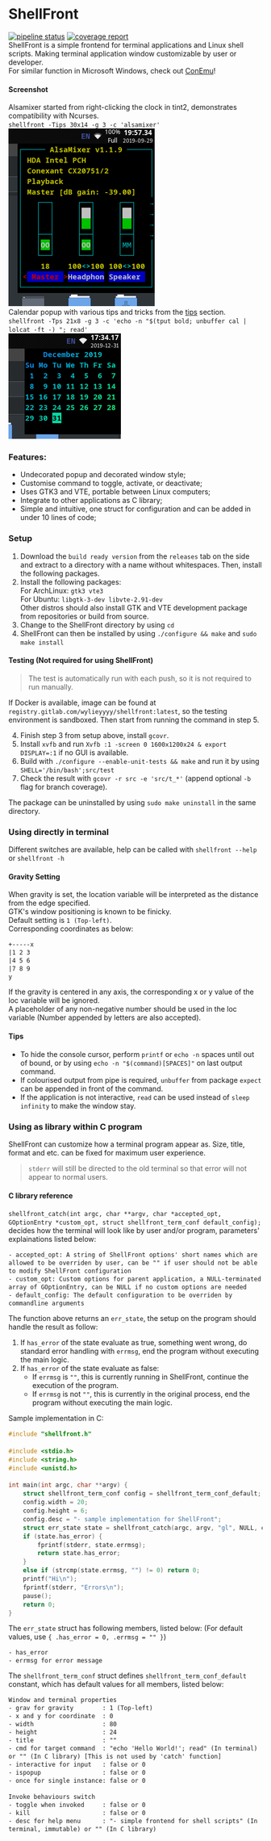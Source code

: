 # ShellFront
[![pipeline status](https://gitlab.com/WylieYYYY/shellfront/badges/master/pipeline.svg)](https://gitlab.com/WylieYYYY/shellfront/commits/master)
[![coverage report](https://gitlab.com/WylieYYYY/shellfront/badges/master/coverage.svg)](https://gitlab.com/WylieYYYY/shellfront/commits/master)  
ShellFront is a simple frontend for terminal applications and Linux shell scripts. Making terminal application window customizable by user
or developer.   
For similar function in Microsoft Windows, check out [ConEmu](https://conemu.github.io)!
#### Screenshot
Alsamixer started from right-clicking the clock in tint2, demonstrates compatibility with Ncurses.  
`shellfront -Tips 30x14 -g 3 -c 'alsamixer'`  
![Example Alsamixer Screenshot](screenshot-alsa.png "Example Alsamixer Screenshot")  
Calendar popup with various tips and tricks from the [tips](https://gitlab.com/WylieYYYY/shellfront#tips) section.  
`shellfront -Tps 21x8 -g 3 -c 'echo -n "$(tput bold; unbuffer cal | lolcat -ft -) "; read'`  
![Example Calendar Screenshot](screenshot-cal.png "Example Calendar Screenshot")  

### Features:
- Undecorated popup and decorated window style;
- Customise command to toggle, activate, or deactivate;
- Uses GTK3 and VTE, portable between Linux computers;
- Integrate to other applications as C library;
- Simple and intuitive, one struct for configuration and can be added in under 10 lines of code;

### Setup
1. Download the `build ready version` from the `releases` tab on the side
   and extract to a directory with a name without whitespaces. Then, install the following packages.
2. Install the following packages:  
   For ArchLinux: `gtk3 vte3`  
   For Ubuntu: `libgtk-3-dev libvte-2.91-dev`  
   Other distros should also install GTK and VTE development package from repositories or build from source.
3. Change to the ShellFront directory by using `cd`
4. ShellFront can then be installed by using `./configure && make` and `sudo make install`

#### Testing (Not required for using ShellFront)
> The test is automatically run with each push, so it is not required to run manually.

If Docker is available, image can be found at `registry.gitlab.com/wylieyyyy/shellfront:latest`,
so the testing environment is sandboxed. Then start from running the command in step 5.

4. Finish step 3 from setup above, install `gcovr`.
5. Install `xvfb` and run `Xvfb :1 -screen 0 1600x1200x24 & export DISPLAY=:1` if no GUI is available.
6. Build with `./configure --enable-unit-tests && make` and run it by using `SHELL='/bin/bash';src/test`
7. Check the result with `gcovr -r src -e 'src/t_*'` (append optional `-b` flag for branch coverage).

The package can be uninstalled by using `sudo make uninstall` in the same directory.
### Using directly in terminal
Different switches are available, help can be called with `shellfront --help` or `shellfront -h`
#### Gravity Setting
When gravity is set, the location variable will be interpreted as the distance from the edge specified.  
GTK's window positioning is known to be finicky.  
Default setting is `1 (Top-left)`.  
Corresponding coordinates as below:
```
+-----x
|1 2 3
|4 5 6
|7 8 9
y
```
If the gravity is centered in any axis, the corresponding x or y value of the loc variable will be ignored.  
A placeholder of any non-negative number should be used in the loc variable (Number appended by letters are also accepted).
#### Tips
- To hide the console cursor, perform `printf` or `echo -n` spaces until out of bound, or by using `echo -n "$(command)[SPACES]"` on last output command.
- If colourised output from pipe is required, `unbuffer` from package `expect` can be appended in front of the command.
- If the application is not interactive, `read` can be used instead of `sleep infinity` to make the window stay.

### Using as library within C program
ShellFront can customize how a terminal program appear as. Size, title, format and etc. can be fixed for maximum user experience.  
> `stderr` will still be directed to the old terminal so that error will not appear to normal users.

#### C library reference
`shellfront_catch(int argc, char **argv, char *accepted_opt, GOptionEntry *custom_opt, struct shellfront_term_conf default_config);` decides how the terminal will look like by user and/or program, parameters' explainations listed below:
```
- accepted_opt: A string of ShellFront options' short names which are allowed to be overriden by user, can be "" if user should not be able to modify ShellFront configuration
- custom_opt: Custom options for parent application, a NULL-terminated array of GOptionEntry, can be NULL if no custom options are needed
- default_config: The default configuration to be overriden by commandline arguments
```

The function above returns an `err_state`, the setup on the program should handle the result as follow:
1. If `has_error` of the state evaluate as true, something went wrong, 
   do standard error handling with `errmsg`, end the program without executing the main logic.
2. If `has_error` of the state evaluate as false:
   - If `errmsg` is `""`, this is currently running in ShellFront, continue the execution of the program.
   - If `errmsg` is not `""`, this is currently in the original process, end the program without executing the main logic.

Sample implementation in C:
```c
#include "shellfront.h"

#include <stdio.h>
#include <string.h>
#include <unistd.h>

int main(int argc, char **argv) {
	struct shellfront_term_conf config = shellfront_term_conf_default;
	config.width = 20;
	config.height = 6;
	config.desc = "- sample implementation for ShellFront";
	struct err_state state = shellfront_catch(argc, argv, "gl", NULL, config);
	if (state.has_error) {
		fprintf(stderr, state.errmsg);
		return state.has_error;
	}
	else if (strcmp(state.errmsg, "") != 0) return 0;
	printf("Hi\n");
	fprintf(stderr, "Errors\n");
	pause();
	return 0;
}
```

The `err_state` struct has following members, listed below: (For default values, use `{ .has_error = 0, .errmsg = "" }`)
```
- has_error
- errmsg for error message
```
The `shellfront_term_conf` struct defines `shellfront_term_conf_default` constant, which has default values for all members, listed below:
```
Window and terminal properties
- grav for gravity        : 1 (Top-left)
- x and y for coordinate  : 0
- width                   : 80
- height                  : 24
- title                   : ""
- cmd for target command  : "echo 'Hello World!'; read" (In terminal) or "" (In C library) [This is not used by 'catch' function]
- interactive for input   : false or 0
- ispopup                 : false or 0
- once for single instance: false or 0

Invoke behaviours switch
- toggle when invoked     : false or 0
- kill                    : false or 0
- desc for help menu      : "- simple frontend for shell scripts" (In terminal, immutable) or "" (In C library)
```
